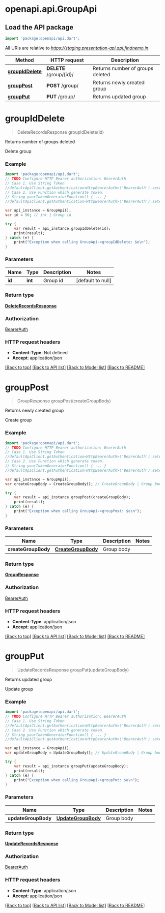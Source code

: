 # openapi.api.GroupApi

## Load the API package
```dart
import 'package:openapi/api.dart';
```

All URIs are relative to *https://staging.presentation-api.api.findnemo.in*

Method | HTTP request | Description
------------- | ------------- | -------------
[**groupIdDelete**](GroupApi.md#groupIdDelete) | **DELETE** /group/{id}/ | Returns number of groups deleted
[**groupPost**](GroupApi.md#groupPost) | **POST** /group/ | Returns newly created group
[**groupPut**](GroupApi.md#groupPut) | **PUT** /group/ | Returns updated group


# **groupIdDelete**
> DeleteRecordsResponse groupIdDelete(id)

Returns number of groups deleted

Delete group

### Example 
```dart
import 'package:openapi/api.dart';
// TODO Configure HTTP Bearer authorization: BearerAuth
// Case 1. Use String Token
//defaultApiClient.getAuthentication<HttpBearerAuth>('BearerAuth').setAccessToken('YOUR_ACCESS_TOKEN');
// Case 2. Use Function which generate token.
// String yourTokenGeneratorFunction() { ... }
//defaultApiClient.getAuthentication<HttpBearerAuth>('BearerAuth').setAccessToken(yourTokenGeneratorFunction);

var api_instance = GroupApi();
var id = 56; // int | Group id

try { 
    var result = api_instance.groupIdDelete(id);
    print(result);
} catch (e) {
    print("Exception when calling GroupApi->groupIdDelete: $e\n");
}
```

### Parameters

Name | Type | Description  | Notes
------------- | ------------- | ------------- | -------------
 **id** | **int**| Group id | [default to null]

### Return type

[**DeleteRecordsResponse**](DeleteRecordsResponse.md)

### Authorization

[BearerAuth](../README.md#BearerAuth)

### HTTP request headers

 - **Content-Type**: Not defined
 - **Accept**: application/json

[[Back to top]](#) [[Back to API list]](../README.md#documentation-for-api-endpoints) [[Back to Model list]](../README.md#documentation-for-models) [[Back to README]](../README.md)

# **groupPost**
> GroupResponse groupPost(createGroupBody)

Returns newly created group

Create group

### Example 
```dart
import 'package:openapi/api.dart';
// TODO Configure HTTP Bearer authorization: BearerAuth
// Case 1. Use String Token
//defaultApiClient.getAuthentication<HttpBearerAuth>('BearerAuth').setAccessToken('YOUR_ACCESS_TOKEN');
// Case 2. Use Function which generate token.
// String yourTokenGeneratorFunction() { ... }
//defaultApiClient.getAuthentication<HttpBearerAuth>('BearerAuth').setAccessToken(yourTokenGeneratorFunction);

var api_instance = GroupApi();
var createGroupBody = CreateGroupBody(); // CreateGroupBody | Group body

try { 
    var result = api_instance.groupPost(createGroupBody);
    print(result);
} catch (e) {
    print("Exception when calling GroupApi->groupPost: $e\n");
}
```

### Parameters

Name | Type | Description  | Notes
------------- | ------------- | ------------- | -------------
 **createGroupBody** | [**CreateGroupBody**](CreateGroupBody.md)| Group body | 

### Return type

[**GroupResponse**](GroupResponse.md)

### Authorization

[BearerAuth](../README.md#BearerAuth)

### HTTP request headers

 - **Content-Type**: application/json
 - **Accept**: application/json

[[Back to top]](#) [[Back to API list]](../README.md#documentation-for-api-endpoints) [[Back to Model list]](../README.md#documentation-for-models) [[Back to README]](../README.md)

# **groupPut**
> UpdateRecordsResponse groupPut(updateGroupBody)

Returns updated group

Update group

### Example 
```dart
import 'package:openapi/api.dart';
// TODO Configure HTTP Bearer authorization: BearerAuth
// Case 1. Use String Token
//defaultApiClient.getAuthentication<HttpBearerAuth>('BearerAuth').setAccessToken('YOUR_ACCESS_TOKEN');
// Case 2. Use Function which generate token.
// String yourTokenGeneratorFunction() { ... }
//defaultApiClient.getAuthentication<HttpBearerAuth>('BearerAuth').setAccessToken(yourTokenGeneratorFunction);

var api_instance = GroupApi();
var updateGroupBody = UpdateGroupBody(); // UpdateGroupBody | Group body

try { 
    var result = api_instance.groupPut(updateGroupBody);
    print(result);
} catch (e) {
    print("Exception when calling GroupApi->groupPut: $e\n");
}
```

### Parameters

Name | Type | Description  | Notes
------------- | ------------- | ------------- | -------------
 **updateGroupBody** | [**UpdateGroupBody**](UpdateGroupBody.md)| Group body | 

### Return type

[**UpdateRecordsResponse**](UpdateRecordsResponse.md)

### Authorization

[BearerAuth](../README.md#BearerAuth)

### HTTP request headers

 - **Content-Type**: application/json
 - **Accept**: application/json

[[Back to top]](#) [[Back to API list]](../README.md#documentation-for-api-endpoints) [[Back to Model list]](../README.md#documentation-for-models) [[Back to README]](../README.md)

